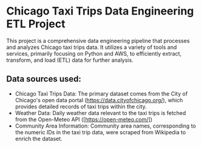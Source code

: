 # Chicago Taxi Trips Data Engineering ETL Project

This project is a comprehensive data engineering pipeline that processes and analyzes Chicago taxi trips data. 
It utilizes a variety of tools and services, primarily focusing on Python and AWS, to efficiently extract, transform, and load (ETL) data for further analysis.

## Data sources used:

- Chicago Taxi Trips Data: The primary dataset comes from the City of Chicago's open data portal (https://data.cityofchicago.org/), which provides detailed records of taxi trips within the city.
- Weather Data: Daily weather data relevant to the taxi trips is fetched from the Open-Meteo API ([https://open-meteo.com/])
- Community Area Information: Community area names, corresponding to the numeric IDs in the taxi trip data, were scraped from Wikipedia to enrich the dataset.
